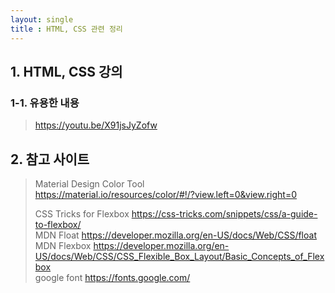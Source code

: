 ```yaml
---
layout: single
title : HTML, CSS 관련 정리
---
```


## 1. HTML, CSS 강의


### 1-1. 유용한 내용
> <https://youtu.be/X91jsJyZofw>
  
  
## 2. 참고 사이트
> Material Design Color Tool  
> <https://material.io/resources/color/#!/?view.left=0&view.right=0>  
>   
> CSS Tricks for Flexbox  <https://css-tricks.com/snippets/css/a-guide-to-flexbox/>  
> MDN Float  <https://developer.mozilla.org/en-US/docs/Web/CSS/float>  
> MDN Flexbox  <https://developer.mozilla.org/en-US/docs/Web/CSS/CSS_Flexible_Box_Layout/Basic_Concepts_of_Flexbox>  
> google font  <https://fonts.google.com/>  

